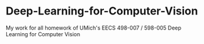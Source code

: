 # Deep-Learning-for-Computer-Vision
My work for all homework of UMich's EECS 498-007 / 598-005 Deep Learning for Computer Vision
